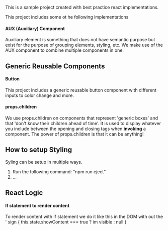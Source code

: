 This is a sample project created with best practice react implementations. 

This project includes some ot he following implementations

<h4>AUX (Auxiliary) Component</h4>
Auxiliary element is something that does not have semantic purpose but exist for the purpose of grouping elements, styling, etc. We make use of the AUX component to combine multiple components in one. 

<h2>Generic Reusable Components</h2>

<h4>Button</h4>
This project includes a generic reusable button component with different inputs to color change and more.

<h4>props.children</h4>
We use props.children on components that represent 'generic boxes' and that 'don't know their children ahead of time'. It is used to display whatever you include between the opening and closing tags when <b>invoking</b> a component. The power of props.children is that it can be anything! 


<h2>How to setup Styling</h2>

Syling can be setup in multiple ways.

1. Run the following command: "npm run eject" 
2. ...

<h2> React Logic </h2>

<h4>If statement to render content </h4>
To render content with if statement we do it like this in the DOM with out the ' sign 
{ this.state.showContent === true ? 
  <div'>
    <p'> im visible </p'>
  </div'> : null
 } 
